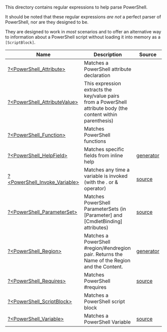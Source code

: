 This directory contains regular expressions to help parse PowerShell.

It should be noted that these regular expressions _are not_ a perfect parser of PowerShell, nor are they designed to be.

They are designed to work in _most_ scenarios and to offer an alternative way to information about a PowerShell script without loading it into memory as a ```[ScriptBlock]```.


|Name                                                      |Description                                                                                                   |Source                                    |
|----------------------------------------------------------|--------------------------------------------------------------------------------------------------------------|------------------------------------------|
|[?<PowerShell_Attribute>](Attribute.regex.txt)            |Matches a PowerShell attribute declaration                                                                    |
|[?<PowerShell_AttributeValue>](AttributeValue.regex.txt)  |This expression extracts the key/value pairs from a PowerShell attribute body (the content within parenthesis)|
|[?<PowerShell_Function>](Function.regex.txt)              |Matches PowerShell functions                                                                                  |
|[?<PowerShell_HelpField>](HelpField.regex.ps1)            |Matches specific fields from inline help<br/>                                                                |[generator](HelpField.regex.ps1)          |
|[?<PowerShell_Invoke_Variable>](Invoke_Variable.regex.txt)|Matches any time a variable is invoked (with the . or & operator)                                             |[source](Invoke_Variable.regex.source.ps1)|
|[?<PowerShell_ParameterSet>](ParameterSet.regex.txt)      |Matches PowerShell ParameterSets (in [Parameter] and [CmdletBinding] attributes)                              |[source](ParameterSet.regex.source.ps1)   |
|[?<PowerShell_Region>](Region.regex.ps1)                  |Matches a PowerShell #region/#endregion pair.  Returns the Name of the Region and the Content.<br/>           |[generator](Region.regex.ps1)             |
|[?<PowerShell_Requires>](Requires.regex.txt)              |Matches PowerShell #requires                                                                                  |[source](Requires.regex.source.ps1)       |
|[?<PowerShell_ScriptBlock>](ScriptBlock.regex.txt)        |Matches a PowerShell script block                                                                             |
|[?<PowerShell_Variable>](Variable.regex.txt)              |Matches a PowerShell Variable                                                                                 |[source](Variable.regex.source.ps1)       |



